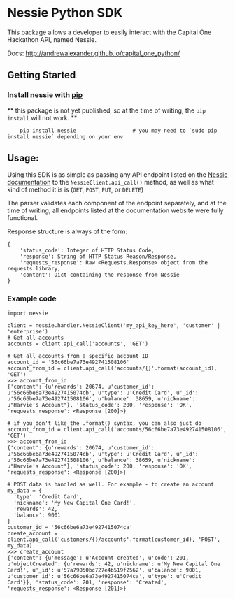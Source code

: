 # Nessie Python SDK

This package allows a developer to easily interact with the Capital
One Hackathon API, named Nessie.

Docs:
http://andrewalexander.github.io/capital_one_python/

## Getting Started

### Install nessie with [pip](https://pip.pypa.io/en/stable/installing/)

** this package is not yet published, so at the time of writing, the `pip install` will not work. **
```
	pip install nessie 					# you may need to `sudo pip install nessie` depending on your env 
```

## Usage:
Using this SDK is as simple as passing any API endpoint listed on the [Nessie documentation](http://api.reimaginebanking.com/documentation) to the `NessieClient.api_call()` method, as well as what kind of method it is is (`GET`, `POST`, `PUT`, or `DELETE`) 

The parser validates each component of the endpoint separately, and at the time of writing, all endpoints listed at the documentation website were fully functional. 

Response structure is always of the form:
```
{
    'status_code': Integer of HTTP Status Code,
    'response': String of HTTP Status Reason/Response,
    'requests_response': Raw <Requests.Response> object from the requests library,
    'content': Dict containing the response from Nessie
}
```

### Example code
```
import nessie

client = nessie.handler.NessieClient('my_api_key_here', 'customer' | 'enterprise')
# Get all accounts
accounts = client.api_call('accounts', 'GET')

# Get all accounts from a specific account ID
account_id = '56c66be7a73e492741508106'
account_from_id = client.api_call('accounts/{}'.format(account_id), 'GET')
>>> account_from_id
{'content': {u'rewards': 20674, u'customer_id': u'56c66be6a73e4927415074cb', u'type': u'Credit Card', u'_id': u'56c66be7a73e492741508106', u'balance': 38659, u'nickname': u"Harvie's Account"}, 'status_code': 200, 'response': 'OK', 'requests_response': <Response [200]>}

# if you don't like the .format() syntax, you can also just do
account_from_id = client.api_call('accounts/56c66be7a73e492741508106', 'GET')
>>> account_from_id
{'content': {u'rewards': 20674, u'customer_id': u'56c66be6a73e4927415074cb', u'type': u'Credit Card', u'_id': u'56c66be7a73e492741508106', u'balance': 38659, u'nickname': u"Harvie's Account"}, 'status_code': 200, 'response': 'OK', 'requests_response': <Response [200]>}

# POST data is handled as well. For example - to create an account
my_data = {
  'type': 'Credit Card',
  'nickname': 'My New Capital One Card!',
  'rewards': 42,
  'balance': 9001
}
customer_id = '56c66be6a73e4927415074ca'
create_account = client.api_call('customers/{}/accounts'.format(customer_id), 'POST', my_data)
>>> create_account
{'content': {u'message': u'Account created', u'code': 201, u'objectCreated': {u'rewards': 42, u'nickname': u'My New Capital One Card!', u'_id': u'57a79050bc727e4b519f2562', u'balance': 9001, u'customer_id': u'56c66be6a73e4927415074ca', u'type': u'Credit Card'}}, 'status_code': 201, 'response': 'Created', 'requests_response': <Response [201]>}

```

